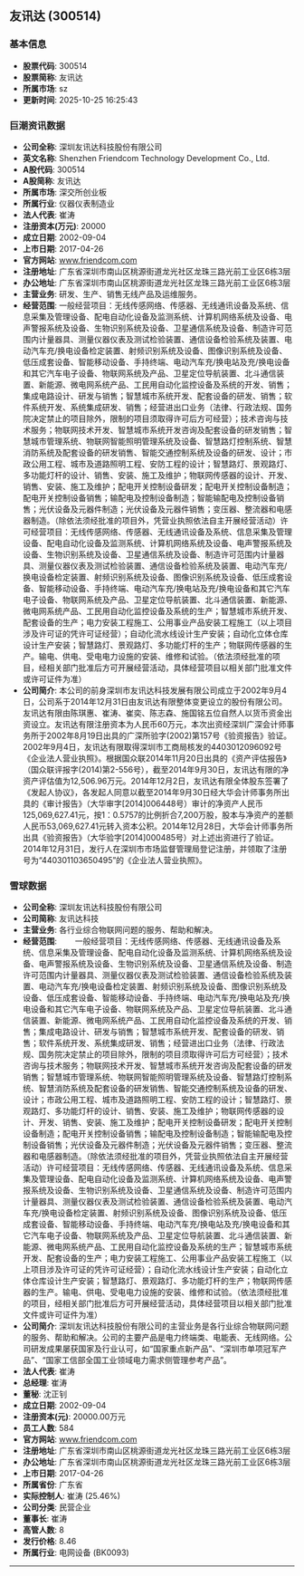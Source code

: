## 友讯达 (300514)

### 基本信息

- **股票代码**: 300514
- **股票简称**: 友讯达
- **所属市场**: sz
- **更新时间**: 2025-10-25 16:25:43

### 巨潮资讯数据

- **公司全称**: 深圳友讯达科技股份有限公司
- **英文名称**: Shenzhen Friendcom Technology Development Co., Ltd.
- **A股代码**: 300514
- **A股简称**: 友讯达
- **所属市场**: 深交所创业板
- **所属行业**: 仪器仪表制造业
- **法人代表**: 崔涛
- **注册资本(万元)**: 20000
- **成立日期**: 2002-09-04
- **上市日期**: 2017-04-26
- **官方网站**: www.friendcom.com
- **注册地址**: 广东省深圳市南山区桃源街道龙光社区龙珠三路光前工业区6栋3层
- **办公地址**: 广东省深圳市南山区桃源街道龙光社区龙珠三路光前工业区6栋3层
- **主营业务**: 研发、生产、销售无线产品及运维服务。
- **经营范围**: 一般经营项目：无线传感网络、传感器、无线通讯设备及系统、信息采集及管理设备、配电自动化设备及监测系统、计算机网络系统及设备、电声警报系统及设备、生物识别系统及设备、卫星通信系统及设备、制造许可范围内计量器具、测量仪器仪表及测试检验装置、通信设备检验系统及装置、电动汽车充/换电设备检定装置、射频识别系统及设备、图像识别系统及设备、低压成套设备、智能移动设备、手持终端、电动汽车充/换电站及充/换电设备和其它汽车电子设备、物联网系统及产品、卫星定位导航装置、北斗通信装置、新能源、微电网系统产品、工民用自动化监控设备及系统的开发、销售；集成电路设计、研发与销售；智慧城市系统开发、配套设备的研发、销售；软件系统开发、系统集成研发、销售；经营进出口业务（法律、行政法规、国务院决定禁止的项目除外，限制的项目须取得许可后方可经营）；技术咨询与技术服务；物联网技术开发、智慧城市系统开发咨询及配套设备的研发销售；智慧城市管理系统、物联网智能照明管理系统及设备、智慧路灯控制系统、智慧消防系统及配套设备的研发销售、智能交通控制系统及设备的研发、设计；市政公用工程、城市及道路照明工程、安防工程的设计；智慧路灯、景观路灯、多功能灯杆的设计、销售、安装、施工及维护；物联网传感器的设计、开发、销售、安装、施工及维护；配电开关控制设备研发；配电开关控制设备制造；配电开关控制设备销售；输配电及控制设备制造；智能输配电及控制设备销售；光伏设备及元器件制造；光伏设备及元器件销售；变压器、整流器和电感器制造。（除依法须经批准的项目外，凭营业执照依法自主开展经营活动）许可经营项目：无线传感网络、传感器、无线通讯设备及系统、信息采集及管理设备、配电自动化设备及监测系统、计算机网络系统及设备、电声警报系统及设备、生物识别系统及设备、卫星通信系统及设备、制造许可范围内计量器具、测量仪器仪表及测试检验装置、通信设备检验系统及装置、电动汽车充/换电设备检定装置、射频识别系统及设备、图像识别系统及设备、低压成套设备、智能移动设备、手持终端、电动汽车充/换电站及充/换电设备和其它汽车电子设备、物联网系统及产品、卫星定位导航装置、北斗通信装置、新能源、微电网系统产品、工民用自动化监控设备及系统的生产；智慧城市系统开发、配套设备的生产；电力安装工程施工、公用事业产品安装工程施工（以上项目涉及许可证的凭许可证经营）；自动化流水线设计生产安装；自动化立体仓库设计生产安装；智慧路灯、景观路灯、多功能灯杆的生产；物联网传感器的生产。输电、供电、受电电力设施的安装、维修和试验。（依法须经批准的项目，经相关部门批准后方可开展经营活动，具体经营项目以相关部门批准文件或许可证件为准）
- **公司简介**: 本公司的前身深圳市友讯达科技发展有限公司成立于2002年9月4日，公司系于2014年12月31日由友讯达有限整体变更设立的股份有限公司。友讯达有限由陈琪惠、崔涛、崔奕、陈志森、施国铭五位自然人以货币资金出资设立。友讯达有限注册资本为人民币60万元，本次出资经深圳广深会计师事务所于2002年8月19日出具的广深所验字(2002)第157号《验资报告》验证。2002年9月4日，友讯达有限取得深圳市工商局核发的4403012096092号《企业法人营业执照》。根据国众联2014年11月20日出具的《资产评估报告》（国众联评报字(2014)第2-556号），截至2014年9月30日，友讯达有限的净资产评估值为12,506.96万元。2014年12月2日，友讯达有限全体股东签署了《发起人协议》，各发起人同意以截至2014年9月30日经大华会计师事务所出具的《审计报告》（大华审字[2014]006448号）审计的净资产人民币125,069,627.41元，按1：0.5757的比例折合7,200万股，股本与净资产的差额人民币53,069,627.41元转入资本公积。2014年12月28日，大华会计师事务所出具《验资报告》（大华验字[2014]000485号）对上述出资进行了验证。2014年12月31日，发行人在深圳市市场监督管理局登记注册，并领取了注册号为“440301103650495”的《企业法人营业执照》。

### 雪球数据

- **公司全称**: 深圳友讯达科技股份有限公司
- **公司简称**: 友讯达科技
- **主营业务**: 各行业综合物联网问题的服务、帮助和解决。
- **经营范围**: 　　一般经营项目：无线传感网络、传感器、无线通讯设备及系统、信息采集及管理设备、配电自动化设备及监测系统、计算机网络系统及设备、电声警报系统及设备、生物识别系统及设备、卫星通信系统及设备、制造许可范围内计量器具、测量仪器仪表及测试检验装置、通信设备检验系统及装置、电动汽车充/换电设备检定装置、射频识别系统及设备、图像识别系统及设备、低压成套设备、智能移动设备、手持终端、电动汽车充/换电站及充/换电设备和其它汽车电子设备、物联网系统及产品、卫星定位导航装置、北斗通信装置、新能源、微电网系统产品、工民用自动化监控设备及系统的开发、销售；集成电路设计、研发与销售；智慧城市系统开发、配套设备的研发、销售；软件系统开发、系统集成研发、销售；经营进出口业务（法律、行政法规、国务院决定禁止的项目除外，限制的项目须取得许可后方可经营）；技术咨询与技术服务；物联网技术开发、智慧城市系统开发咨询及配套设备的研发销售；智慧城市管理系统、物联网智能照明管理系统及设备、智慧路灯控制系统、智慧消防系统及配套设备的研发销售、智能交通控制系统及设备的研发、设计；市政公用工程、城市及道路照明工程、安防工程的设计；智慧路灯、景观路灯、多功能灯杆的设计、销售、安装、施工及维护；物联网传感器的设计、开发、销售、安装、施工及维护；配电开关控制设备研发；配电开关控制设备制造；配电开关控制设备销售；输配电及控制设备制造；智能输配电及控制设备销售；光伏设备及元器件制造；光伏设备及元器件销售；变压器、整流器和电感器制造。（除依法须经批准的项目外，凭营业执照依法自主开展经营活动）许可经营项目：无线传感网络、传感器、无线通讯设备及系统、信息采集及管理设备、配电自动化设备及监测系统、计算机网络系统及设备、电声警报系统及设备、生物识别系统及设备、卫星通信系统及设备、制造许可范围内计量器具、测量仪器仪表及测试检验装置、通信设备检验系统及装置、电动汽车充/换电设备检定装置、射频识别系统及设备、图像识别系统及设备、低压成套设备、智能移动设备、手持终端、电动汽车充/换电站及充/换电设备和其它汽车电子设备、物联网系统及产品、卫星定位导航装置、北斗通信装置、新能源、微电网系统产品、工民用自动化监控设备及系统的生产；智慧城市系统开发、配套设备的生产；电力安装工程施工、公用事业产品安装工程施工（以上项目涉及许可证的凭许可证经营）；自动化流水线设计生产安装；自动化立体仓库设计生产安装；智慧路灯、景观路灯、多功能灯杆的生产；物联网传感器的生产。输电、供电、受电电力设施的安装、维修和试验。（依法须经批准的项目，经相关部门批准后方可开展经营活动，具体经营项目以相关部门批准文件或许可证件为准）
- **公司简介**: 深圳友讯达科技股份有限公司的主营业务是各行业综合物联网问题的服务、帮助和解决。公司的主要产品是电力终端类、电能表、无线网络。公司研发成果屡获国家及行业认可，如“国家重点新产品”、“深圳市单项冠军产品”、“国家工信部全国工业领域电力需求侧管理参考产品”。
- **法人代表**: 崔涛
- **总经理**: 崔涛
- **董秘**: 沈正钊
- **成立日期**: 2002-09-04
- **注册资本(元)**: 20000.00万元
- **员工人数**: 584
- **官方网站**: www.friendcom.com
- **注册地址**: 广东省深圳市南山区桃源街道龙光社区龙珠三路光前工业区6栋3层
- **办公地址**: 广东省深圳市南山区桃源街道龙光社区龙珠三路光前工业区6栋3层
- **上市日期**: 2017-04-26
- **所属省份**: 广东省
- **实际控制人**: 崔涛 (25.46%)
- **公司分类**: 民营企业
- **董事长**: 崔涛
- **高管人数**: 8
- **发行价格**: 8.46
- **所属行业**: 电网设备 (BK0093)

---